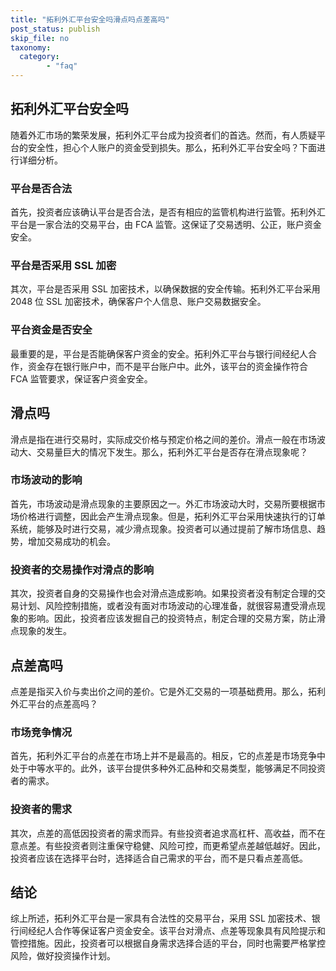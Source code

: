 ```yaml
---
title: "拓利外汇平台安全吗滑点吗点差高吗"
post_status: publish
skip_file: no
taxonomy:
  category:
        - "faq"
---
```


## 拓利外汇平台安全吗

随着外汇市场的繁荣发展，拓利外汇平台成为投资者们的首选。然而，有人质疑平台的安全性，担心个人账户的资金受到损失。那么，拓利外汇平台安全吗？下面进行详细分析。

### 平台是否合法

首先，投资者应该确认平台是否合法，是否有相应的监管机构进行监管。拓利外汇平台是一家合法的交易平台，由 FCA 监管。这保证了交易透明、公正，账户资金安全。

### 平台是否采用 SSL 加密

其次，平台是否采用 SSL 加密技术，以确保数据的安全传输。拓利外汇平台采用 2048 位 SSL 加密技术，确保客户个人信息、账户交易数据安全。

### 平台资金是否安全

最重要的是，平台是否能确保客户资金的安全。拓利外汇平台与银行间经纪人合作，资金存在银行账户中，而不是平台账户中。此外，该平台的资金操作符合 FCA 监管要求，保证客户资金安全。

## 滑点吗

滑点是指在进行交易时，实际成交价格与预定价格之间的差价。滑点一般在市场波动大、交易量巨大的情况下发生。那么，拓利外汇平台是否存在滑点现象呢？

### 市场波动的影响

首先，市场波动是滑点现象的主要原因之一。外汇市场波动大时，交易所要根据市场价格进行调整，因此会产生滑点现象。但是，拓利外汇平台采用快速执行的订单系统，能够及时进行交易，减少滑点现象。投资者可以通过提前了解市场信息、趋势，增加交易成功的机会。

### 投资者的交易操作对滑点的影响

其次，投资者自身的交易操作也会对滑点造成影响。如果投资者没有制定合理的交易计划、风险控制措施，或者没有面对市场波动的心理准备，就很容易遭受滑点现象的影响。因此，投资者应该发掘自己的投资特点，制定合理的交易方案，防止滑点现象的发生。

## 点差高吗

点差是指买入价与卖出价之间的差价。它是外汇交易的一项基础费用。那么，拓利外汇平台的点差高吗？

### 市场竞争情况

首先，拓利外汇平台的点差在市场上并不是最高的。相反，它的点差是市场竞争中处于中等水平的。此外，该平台提供多种外汇品种和交易类型，能够满足不同投资者的需求。

### 投资者的需求

其次，点差的高低因投资者的需求而异。有些投资者追求高杠杆、高收益，而不在意点差。有些投资者则注重保守稳健、风险可控，而更希望点差越低越好。因此，投资者应该在选择平台时，选择适合自己需求的平台，而不是只看点差高低。

## 结论

综上所述，拓利外汇平台是一家具有合法性的交易平台，采用 SSL 加密技术、银行间经纪人合作等保证客户资金安全。该平台对滑点、点差等现象具有风险提示和管控措施。因此，投资者可以根据自身需求选择合适的平台，同时也需要严格掌控风险，做好投资操作计划。

